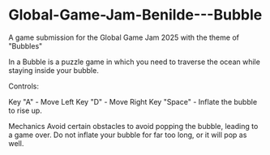# Global-Game-Jam-Benilde---Bubble
 A game submission for the Global Game Jam 2025 with the theme of "Bubbles"

 In a Bubble is a puzzle game in which you need to traverse the ocean while staying inside your bubble.

 Controls:

 Key "A" - Move Left
 Key "D" - Move Right
 Key "Space" - Inflate the bubble to rise up.

 Mechanics
 Avoid certain obstacles to avoid popping the bubble, leading to a game over.
 Do not inflate your bubble for far too long, or it will pop as well.
